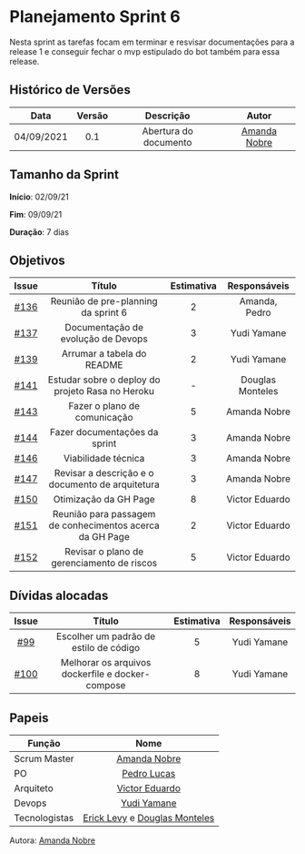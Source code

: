 # Planejamento Sprint 6
Nesta sprint as tarefas focam em terminar e resvisar documentações para a release 1 e conseguir fechar o mvp estipulado do bot também para essa release.

## Histórico de Versões

| Data       | Versão | Descrição                      | Autor             |
| :--------: | :----: | :----------:                   | :---------------: |
| 04/09/2021 |  0.1   | Abertura do documento | [Amanda Nobre](https://github.com/AmandaNbr)|

## Tamanho da Sprint

**Início**: 02/09/21

**Fim**: 09/09/21

**Duração**: 7 dias

## Objetivos

| Issue |            Título            |      Estimativa     |        Responsáveis         | 
|:-----:|:----------------------------:|:-------------------:|:---------------------------:|
| [#136](https://github.com/fga-eps-mds/2021-1-Bot/issues/136) | Reunião de pre-planning da sprint 6 | 2 | Amanda, Pedro |
| [#137](https://github.com/fga-eps-mds/2021-1-Bot/issues/137) | Documentação de evolução de Devops | 3 | Yudi  Yamane |
| [#139](https://github.com/fga-eps-mds/2021-1-Bot/issues/139) | Arrumar a tabela do README  | 2 | Yudi Yamane |
| [#141](https://github.com/fga-eps-mds/2021-1-Bot/issues/141) | Estudar sobre o deploy do projeto Rasa no Heroku | - | Douglas Monteles |
| [#143](https://github.com/fga-eps-mds/2021-1-Bot/issues/143) | Fazer o plano de comunicação | 5 | Amanda Nobre |
| [#144](https://github.com/fga-eps-mds/2021-1-Bot/issues/144) | Fazer documentações da sprint | 3 | Amanda Nobre |
| [#146](https://github.com/fga-eps-mds/2021-1-Bot/issues/146) | Viabilidade técnica | 3 | Amanda Nobre |
| [#147](https://github.com/fga-eps-mds/2021-1-Bot/issues/147) | Revisar a descrição e o documento de arquitetura | 3 | Amanda Nobre |
| [#150](https://github.com/fga-eps-mds/2021-1-Bot/issues/150) | Otimização da GH Page | 8 | Victor Eduardo |
| [#151](https://github.com/fga-eps-mds/2021-1-Bot/issues/151) | Reunião para passagem de conhecimentos acerca da GH Page | 2 | Victor Eduardo |
| [#152](https://github.com/fga-eps-mds/2021-1-Bot/issues/152) | Revisar o plano de gerenciamento de riscos | 5 | Victor Eduardo |

## Dívidas alocadas
| Issue |            Título            |      Estimativa     |        Responsáveis         | 
|:-----:|:----------------------------:|:-------------------:|:---------------------------:|
| [#99](https://github.com/fga-eps-mds/2021-1-Bot/issues/99) | Escolher um padrão de estilo de código | 5 | Yudi Yamane |
| [#100](https://github.com/fga-eps-mds/2021-1-Bot/issues/100) | Melhorar os arquivos dockerfile e docker-compose | 8 | Yudi Yamane |

## Papeis

|      Função      |            Nome            |
|------------------|:--------------------------:|
| Scrum Master | [Amanda Nobre](https://github.com/AmandaNbr) |
| PO | [Pedro Lucas](https://github.com/PedroLSF) |
| Arquiteto | [Victor Eduardo](https://github.com/victorear05) |
| Devops | [Yudi Yamane](https://github.com/yudi-azvd) |
| Tecnologistas | [Erick Levy](https://github.com/Ericklevy) e [Douglas Monteles](https://github.com/DouglasMonteles) |

Autora: [Amanda Nobre](https://github.com/AmandaNbr)
